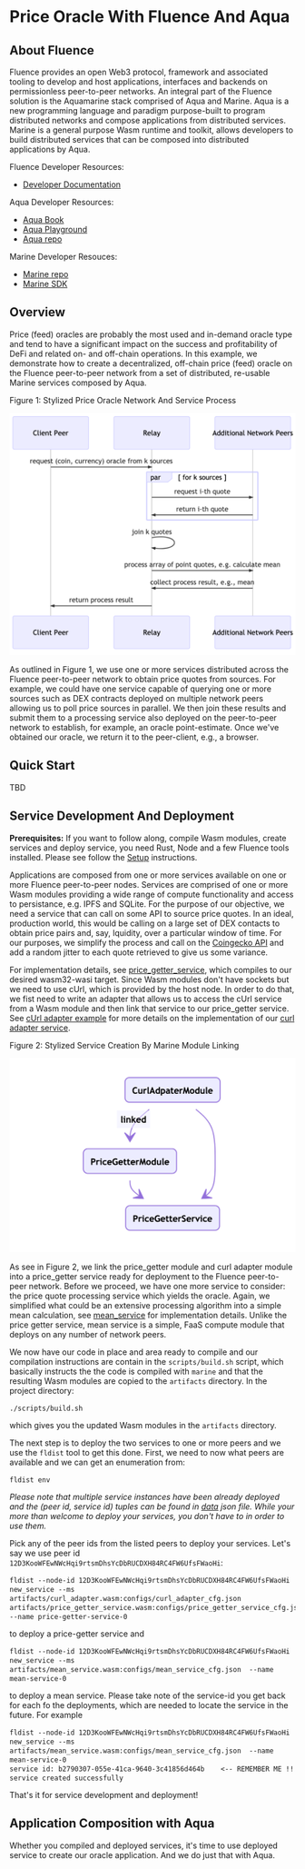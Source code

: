 # Price Oracle With Fluence And Aqua


## About Fluence

Fluence provides an open Web3 protocol, framework and associated tooling to develop and host applications, interfaces and backends on permissionless peer-to-peer networks. An integral part of the Fluence solution is the Aquamarine stack comprised of Aqua and Marine. Aqua is a new programming language and paradigm purpose-built to program distributed networks and compose applications from distributed services. Marine is a general purpose Wasm runtime and toolkit, allows developers to build distributed services that can be composed into distributed applications by Aqua.

Fluence Developer Resources:

* [Developer Documentation](https://doc.fluence.dev/docs/)

Aqua Developer Resources:

* [Aqua Book](https://app.gitbook.com/@fluence/s/aqua-book/)
* [Aqua Playground](https://github.com/fluencelabs/aqua-playground)
* [Aqua repo](https://github.com/fluencelabs/aqua)

 Marine Developer Resouces:

* [Marine repo](https://github.com/fluencelabs/marine)
* [Marine SDK](https://github.com/fluencelabs/marine-rs-sdk)


## Overview

Price (feed) oracles are probably the most used and in-demand oracle type and tend to have a significant impact on the success and profitability of DeFi and related on- and off-chain operations. In this example, we demonstrate how to create a decentralized, off-chain price (feed) oracle on the Fluence peer-to-peer network from a set of distributed, re-usable Marine services composed by Aqua.

Figure 1: Stylized Price Oracle Network And Service Process

![price oracle process](images/figure_1.png)

As outlined in Figure 1, we use one or more services distributed across the Fluence peer-to-peer network to obtain price quotes from sources. For example, we could have one service capable of querying one or more sources such as DEX contracts deployed on multiple network peers allowing us to poll price sources in parallel. We then join these results and submit them to a processing service also deployed on the peer-to-peer network to establish, for example, an oracle point-estimate. Once we've obtained our oracle, we return it to the peer-client, e.g., a browser.

## Quick Start

TBD

## Service Development And Deployment

**Prerequisites:** If you want to follow along, compile Wasm modules, create services and deploy service, you need Rust, Node and a few Fluence tools installed. Please see follow the [Setup](https://doc.fluence.dev/docs/tutorials_tutorials/recipes_setting_up) instructions.

Applications are composed from one or more services available on one or more Fluence peer-to-peer nodes. Services are comprised of one or more Wasm modules providing a wide range of compute functionality and access to persistance, e.g. IPFS and SQLite. For the purpose of our objective, we need a service that can call on some API to source price quotes. In an ideal, production world, this would be calling on a large set of DEX contacts to obtain price pairs and, say, lquidity, over a particular window of time. For our purposes, we simplify the process and call on the [Coingecko API](https://www.coingecko.com/api/documentations/v3) and add a random jitter to each quote retrieved to give us some variance.

For implementation details, see [price_getter_service]("./../price_getter_service/src/main.rs), which compiles to our desired wasm32-wasi target. Since Wasm modules don't have sockets but we need to use cUrl, which is provided by the host node. In order to do that, we fist need to write an adapter that allows us to access the cUrl service from a Wasm module and then link that service to our price_getter service. See [cUrl adapter example](./marine-scripts/curl_adapter) for more details on the implementation of our [curl adapter service](./curl_adapter/src/main.rs). 

Figure 2: Stylized Service Creation By Marine Module Linking

![module linking to service](images/figure_2.png)

As see in Figure 2, we link the price_getter module and curl adapter module into a price_getter service ready for deployment to the Fluence peer-to-peer network. Before we proceed, we have one more service to consider: the price quote processing service which yields the oracle. Again, we simplified what could be an extensive processing algorithm into a simple mean calculation, see [mean_service]("./../mean_service/src/main.rs") for implementation details.  Unlike the price getter service, mean service is a simple, FaaS compute module that deploys on any number of network peers.

We now have our code in place and area ready to compile and our compilation instructions are contain in the `scripts/build.sh` script, which basically instructs the the code is compiled with `marine` and that the resulting Wasm modules are copied to the `artifacts` directory. In the project directory:

```text
./scripts/build.sh
```

which gives you the updated Wasm modules in the `artifacts` directory. 

The next step is to deploy the two services to one or more peers and we use the `fldist` tool to get this done. First, we need to now what peers are available and we can get an enumeration from:

```text
fldist env
```

*Please note that multiple service instances have been already deployed and the (peer id, service id) tuples can be found in [data]("./data/deployed_services.json) json file. While your more than welcome to deploy your services, you don't have to in order to use them.*

Pick any of the peer ids from the listed peers to deploy your services. Let's say we use peer id `12D3KooWFEwNWcHqi9rtsmDhsYcDbRUCDXH84RC4FW6UfsFWaoHi`:

```test
fldist --node-id 12D3KooWFEwNWcHqi9rtsmDhsYcDbRUCDXH84RC4FW6UfsFWaoHi new_service --ms artifacts/curl_adapter.wasm:configs/curl_adapter_cfg.json artifacts/price_getter_service.wasm:configs/price_getter_service_cfg.json --name price-getter-service-0
```

to deploy a price-getter service and

```text
fldist --node-id 12D3KooWFEwNWcHqi9rtsmDhsYcDbRUCDXH84RC4FW6UfsFWaoHi  new_service --ms artifacts/mean_service.wasm:configs/mean_service_cfg.json  --name mean-service-0
```

to deploy a mean service. Please take note of the service-id you get back for each fo the deployments, which are needed to locate the service in the future. For example

```text
fldist --node-id 12D3KooWFEwNWcHqi9rtsmDhsYcDbRUCDXH84RC4FW6UfsFWaoHi  new_service --ms artifacts/mean_service.wasm:configs/mean_service_cfg.json  --name mean-service-0
service id: b2790307-055e-41ca-9640-3c41856d464b    <-- REMEMBER ME !!
service created successfully
```

That's it for service development and deployment!

## Application Composition with Aqua

Whether you compiled and deployed services, it's time to use deployed service to create our oracle application. And we do just that with Aqua.